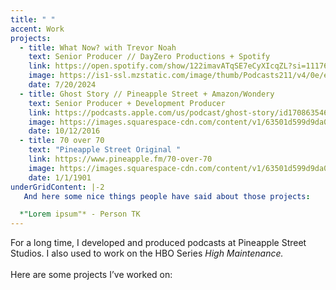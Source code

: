 ```yaml
---
title: " "
accent: Work
projects:
  - title: What Now? with Trevor Noah
    text: Senior Producer // DayZero Productions + Spotify
    link: https://open.spotify.com/show/122imavATqSE7eCyXIcqZL?si=11176798ea444530
    image: https://is1-ssl.mzstatic.com/image/thumb/Podcasts211/v4/0e/e2/93/0ee2934f-6b70-483a-7cf1-13be9b6e127c/mza_7484161158786393860.jpg/626x0w.webp
    date: 7/20/2024
  - title: Ghost Story // Pineapple Street + Amazon/Wondery
    text: Senior Producer + Development Producer
    link: https://podcasts.apple.com/us/podcast/ghost-story/id1708635466
    image: https://images.squarespace-cdn.com/content/v1/63501d599d9da041a836f803/6d45b85c-2079-4abd-bf32-a49dac67dfd1/Ghost_Story_3000x3000_final.png?format=750w
    date: 10/12/2016
  - title: 70 over 70
    text: "Pineapple Street Original "
    link: https://www.pineapple.fm/70-over-70
    image: https://images.squarespace-cdn.com/content/v1/63501d599d9da041a836f803/1666194839799-0B5R9F1E863I7VMCIPPC/70+over+70+Covers+-+Coral.jpg?format=750w
    date: 1/1/1901
underGridContent: |-2
   And here some nice things people have said about those projects: 

  *"Lorem ipsum"* - Person TK
---
```

For a long time, I developed and produced podcasts at Pineapple Street Studios. I also used to work on the HBO Series *High Maintenance.* \
\
Here are some projects I’ve worked on:
